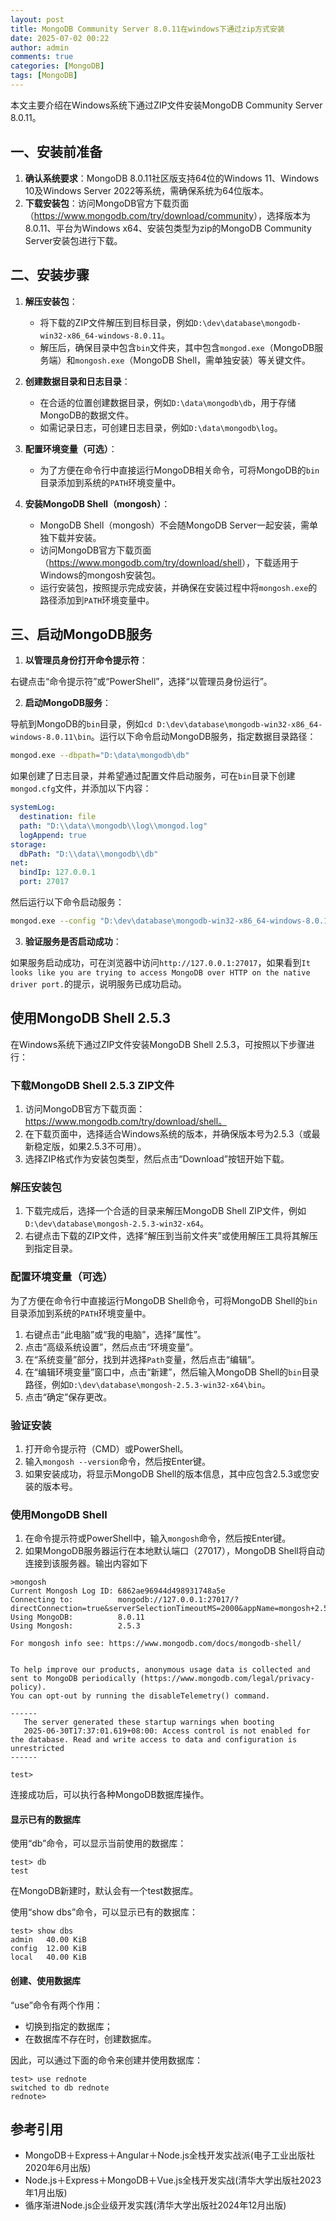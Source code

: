 ```yaml
---
layout: post
title: MongoDB Community Server 8.0.11在windows下通过zip方式安装
date: 2025-07-02 00:22
author: admin
comments: true
categories: [MongoDB]
tags: [MongoDB]
---
```


本文主要介绍在Windows系统下通过ZIP文件安装MongoDB Community Server 8.0.11。

<!-- more -->



## 一、安装前准备

1. **确认系统要求**：MongoDB 8.0.11社区版支持64位的Windows 11、Windows 10及Windows Server 2022等系统，需确保系统为64位版本。
2. **下载安装包**：访问MongoDB官方下载页面（<https://www.mongodb.com/try/download/community>），选择版本为8.0.11、平台为Windows x64、安装包类型为zip的MongoDB Community Server安装包进行下载。

## 二、安装步骤

1. **解压安装包**：

	* 将下载的ZIP文件解压到目标目录，例如`D:\dev\database\mongodb-win32-x86_64-windows-8.0.11`。
	* 解压后，确保目录中包含`bin`文件夹，其中包含`mongod.exe`（MongoDB服务端）和`mongosh.exe`（MongoDB Shell，需单独安装）等关键文件。

2. **创建数据目录和日志目录**：

	* 在合适的位置创建数据目录，例如`D:\data\mongodb\db`，用于存储MongoDB的数据文件。
	* 如需记录日志，可创建日志目录，例如`D:\data\mongodb\log`。

3. **配置环境变量（可选）**：

	* 为了方便在命令行中直接运行MongoDB相关命令，可将MongoDB的`bin`目录添加到系统的`PATH`环境变量中。

4. **安装MongoDB Shell（mongosh）**：

	* MongoDB Shell（mongosh）不会随MongoDB Server一起安装，需单独下载并安装。
	* 访问MongoDB官方下载页面（<https://www.mongodb.com/try/download/shell>），下载适用于Windows的mongosh安装包。
	* 运行安装包，按照提示完成安装，并确保在安装过程中将`mongosh.exe`的路径添加到`PATH`环境变量中。

## 三、启动MongoDB服务

1. **以管理员身份打开命令提示符**：


右键点击“命令提示符”或“PowerShell”，选择“以管理员身份运行”。

2. **启动MongoDB服务**：


导航到MongoDB的`bin`目录，例如`cd D:\dev\database\mongodb-win32-x86_64-windows-8.0.11\bin`。运行以下命令启动MongoDB服务，指定数据目录路径：

```bash
mongod.exe --dbpath="D:\data\mongodb\db"
```


如果创建了日志目录，并希望通过配置文件启动服务，可在`bin`目录下创建`mongod.cfg`文件，并添加以下内容：

```yaml
systemLog:
  destination: file
  path: "D:\\data\\mongodb\\log\\mongod.log"
  logAppend: true
storage:
  dbPath: "D:\\data\\mongodb\\db"
net:
  bindIp: 127.0.0.1
  port: 27017
```


然后运行以下命令启动服务：

```bash
mongod.exe --config "D:\dev\database\mongodb-win32-x86_64-windows-8.0.11\bin\mongod.cfg"
```

3. **验证服务是否启动成功**：


如果服务启动成功，可在浏览器中访问`http://127.0.0.1:27017`，如果看到`It looks like you are trying to access MongoDB over HTTP on the native driver port.`的提示，说明服务已成功启动。


## 使用MongoDB Shell 2.5.3

在Windows系统下通过ZIP文件安装MongoDB Shell 2.5.3，可按照以下步骤进行：

### 下载MongoDB Shell 2.5.3 ZIP文件

1. 访问MongoDB官方下载页面：https://www.mongodb.com/try/download/shell。
2. 在下载页面中，选择适合Windows系统的版本，并确保版本号为2.5.3（或最新稳定版，如果2.5.3不可用）。
3. 选择ZIP格式作为安装包类型，然后点击“Download”按钮开始下载。

### 解压安装包

1. 下载完成后，选择一个合适的目录来解压MongoDB Shell ZIP文件，例如`D:\dev\database\mongosh-2.5.3-win32-x64`。
2. 右键点击下载的ZIP文件，选择“解压到当前文件夹”或使用解压工具将其解压到指定目录。

### 配置环境变量（可选）

为了方便在命令行中直接运行MongoDB Shell命令，可将MongoDB Shell的`bin`目录添加到系统的`PATH`环境变量中。

1. 右键点击“此电脑”或“我的电脑”，选择“属性”。
2. 点击“高级系统设置”，然后点击“环境变量”。
3. 在“系统变量”部分，找到并选择`Path`变量，然后点击“编辑”。
4. 在“编辑环境变量”窗口中，点击“新建”，然后输入MongoDB Shell的`bin`目录路径，例如`D:\dev\database\mongosh-2.5.3-win32-x64\bin`。
5. 点击“确定”保存更改。

### 验证安装

1. 打开命令提示符（CMD）或PowerShell。
2. 输入`mongosh --version`命令，然后按Enter键。
3. 如果安装成功，将显示MongoDB Shell的版本信息，其中应包含2.5.3或您安装的版本号。

### 使用MongoDB Shell

1. 在命令提示符或PowerShell中，输入`mongosh`命令，然后按Enter键。
2. 如果MongoDB服务器运行在本地默认端口（27017），MongoDB Shell将自动连接到该服务器。输出内容如下

```
>mongosh
Current Mongosh Log ID: 6862ae96944d498931748a5e
Connecting to:          mongodb://127.0.0.1:27017/?directConnection=true&serverSelectionTimeoutMS=2000&appName=mongosh+2.5.3
Using MongoDB:          8.0.11
Using Mongosh:          2.5.3

For mongosh info see: https://www.mongodb.com/docs/mongodb-shell/


To help improve our products, anonymous usage data is collected and sent to MongoDB periodically (https://www.mongodb.com/legal/privacy-policy).
You can opt-out by running the disableTelemetry() command.

------
   The server generated these startup warnings when booting
   2025-06-30T17:37:01.619+08:00: Access control is not enabled for the database. Read and write access to data and configuration is unrestricted
------

test> 
```

连接成功后，可以执行各种MongoDB数据库操作。


#### 显示已有的数据库





使用“db”命令，可以显示当前使用的数据库：


```
test> db
test
```

在MongoDB新建时，默认会有一个test数据库。



使用“show dbs”命令，可以显示已有的数据库：

```
test> show dbs
admin   40.00 KiB
config  12.00 KiB
local   40.00 KiB
```

#### 创建、使用数据库


“use”命令有两个作用：

* 切换到指定的数据库；
* 在数据库不存在时，创建数据库。

因此，可以通过下面的命令来创建并使用数据库：


```
test> use rednote
switched to db rednote
rednote>
```


## 参考引用


* MongoDB＋Express＋Angular＋Node.js全栈开发实战派(电子工业出版社2020年6月出版)
* Node.js＋Express＋MongoDB＋Vue.js全栈开发实战(清华大学出版社2023年1月出版)
* 循序渐进Node.js企业级开发实践(清华大学出版社2024年12月出版)